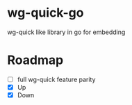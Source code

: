 # wg-quick-go
wg-quick like library in go for embedding

# Roadmap

* [ ] full wg-quick feature parity
* [x] Up
* [x] Down
